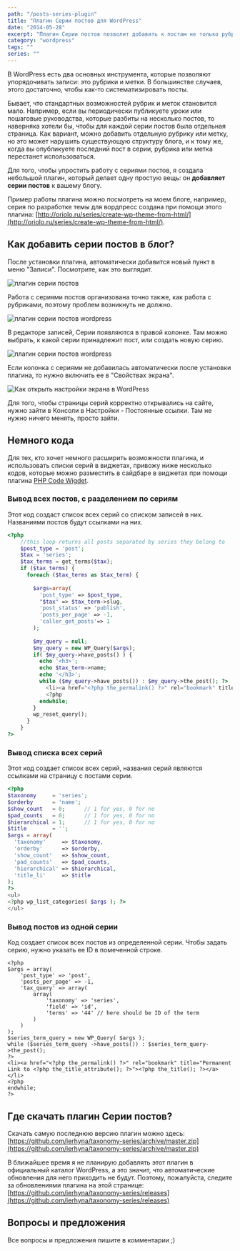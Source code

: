 ```yaml
---
path: "/posts-series-plugin"
title: "Плагин Серии постов для WordPress"
date: "2014-05-28"
excerpt: "Плагин Серии постов позволит добавить к постам не только рубрики, но и серии, что упростит навигацию по блогу. Плагин будет полезен, если вы периодически публикуете уроки или пошаговые руководства, которые разбиты на несколько постов, и хотели бы, чтобы для каждой серии постов была отдельная страница."
category: "wordpress"
tags: ""
series: ""
---
```


В WordPress есть два основных инструмента, которые позволяют упорядочивать записи: это рубрики и метки. В большинстве случаев, этого достаточно, чтобы как-то систематизировать посты.

Бывает, что стандартных возможностей рубрик и меток становится мало. Например, если вы периодически публикуете уроки или пошаговые руководства, которые разбиты на несколько постов, то наверняка хотели бы, чтобы для каждой серии постов была отдельная страница. Как вариант, можно добавить отдельную рубрику или метку, но это может нарушить существующую структуру блога, и к тому же, когда вы опубликуете последний пост в серии, рубрика или метка перестанет использоваться.

Для того, чтобы упростить работу с сериями постов, я создала небольшой плагин, который делает одну простую вещь: он **добавляет серии постов** к вашему блогу.

Пример работы плагина можно посмотреть на моем блоге, например, серия по разработке темы для вордпресс создана при помощи этого плагина: [http://oriolo.ru/series/create-wp-theme-from-html/](http://oriolo.ru/series/create-wp-theme-from-html/).

## Как добавить серии постов в блог?

После установки плагина, автоматически добавится новый пункт в меню "Записи". Посмотрите, как это выглядит.

![плагин серии постов](images/serii-postov.jpeg)

Работа с сериями постов организована точно также, как работа с рубриками, поэтому проблем возникнуть не должно.

![плагин серии постов wordpress](images/serii-postov-redaktor.jpeg)

В редакторе записей, Серии появляются в правой колонке. Там можно выбрать, к какой серии принадлежит пост, или создать новую серию.

![плагин серии постов wordpress](images/serii-postov-kolonka.jpeg)

Если колонка с сериями не добавилась автоматически после установки плагина, то нужно включить ее в "Свойствах экрана".

![Как открыть настройки экрана в WordPress](images/serii-postov-nastrojki-ekrana.jpeg)

Для того, чтобы страницы серий корректно открывались на сайте, нужно зайти в Консоли в Настройки - Постоянные ссылки. Там не нужно ничего менять, просто зайти.

## Немного кода

Для тех, кто хочет немного расширить возможности плагина, и использовать списки серий в виджетах, привожу ниже несколько кодов, которые можно разместить в сайдбаре в виджетах при помощи плагина [PHP Code Wigdet](https://wordpress.org/plugins/php-code-widget/).

### Вывод всех постов, с разделением по сериям

Этот код создаст список всех серий со списком записей в них. Названиями постов будут ссылками на них.

```php
<?php
    //this loop returns all posts separated by series they belong to
    $post_type = 'post';
    $tax = 'series'; 
    $tax_terms = get_terms($tax);
    if ($tax_terms) {
      foreach ($tax_terms as $tax_term) {
        
        $args=array(
          'post_type' => $post_type,
          "$tax" => $tax_term->slug,
          'post_status' => 'publish',
          'posts_per_page' => -1,
          'caller_get_posts'=> 1
        );
    
        $my_query = null;
        $my_query = new WP_Query($args);
        if( $my_query->have_posts() ) {
          echo '<h3>';
          echo $tax_term->name;
          echo '</h3>';
          while ($my_query->have_posts()) : $my_query->the_post(); ?>
            <li><a href="<?php the_permalink() ?>" rel="bookmark" title="Permanent Link to <?php the_title_attribute(); ?>"><?php the_title(); ?></a></li>
            <?php
          endwhile;
        }
        wp_reset_query();
      }
    }
?>
```

### Вывод списка всех серий

Этот код создает список всех серий, названия серий являются ссылками на страницу с постами серии.

```php
<?php 
$taxonomy     = 'series';
$orderby      = 'name'; 
$show_count   = 0;      // 1 for yes, 0 for no
$pad_counts   = 0;      // 1 for yes, 0 for no
$hierarchical = 1;      // 1 for yes, 0 for no
$title        = '';
$args = array(
  'taxonomy'     => $taxonomy,
  'orderby'      => $orderby,
  'show_count'   => $show_count,
  'pad_counts'   => $pad_counts,
  'hierarchical' => $hierarchical,
  'title_li'     => $title
);
?>
<ul>
<?php wp_list_categories( $args ); ?>
</ul>
```

### Вывод постов из одной серии

Код создает список всех постов из определенной серии. Чтобы задать серию, нужно указать ее ID в помеченной строке.

```php{9}
<?php
$args = array(
    'post_type' => 'post',
    'posts_per_page' => -1,
    'tax_query' => array(
        array(
            'taxonomy' => 'series',
            'field' => 'id',
            'terms' => '44' // here should be ID of the term
        )
    )
);
$series_term_query = new WP_Query( $args );
while ($series_term_query ->have_posts()) : $series_term_query->the_post();
?>
<li><a href="<?php the_permalink() ?>" rel="bookmark" title="Permanent Link to <?php the_title_attribute(); ?>"><?php the_title(); ?></a></li>
<?php
endwhile;
?>
```

## Где скачать плагин Серии постов?

Скачать самую последнюю версию плагин можно здесь: [https://github.com/ierhyna/taxonomy-series/archive/master.zip](https://github.com/ierhyna/taxonomy-series/archive/master.zip)

В ближайшее время я не планирую добавлять этот плагин в официальный каталог WordPress, а это значит, что автоматические обновления для него приходить не будут. Поэтому, пожалуйста, следите за обновлениями плагина на этой странице: [https://github.com/ierhyna/taxonomy-series/releases](https://github.com/ierhyna/taxonomy-series/releases)

## Вопросы и предложения

Все вопросы и предложения пишите в комментарии ;)
